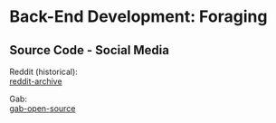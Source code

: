 # Back-End Development: Foraging

## Source Code - Social Media

Reddit (historical):  
[reddit-archive](https://github.com/reddit-archive/reddit)

Gab:  
[gab-open-source](https://code.gab.com/gab/gab-open-source)
